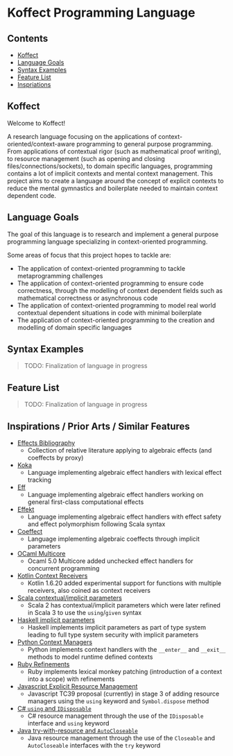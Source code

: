 # Koffect Programming Language

## Contents

- [Koffect](#koffect)
- [Language Goals](#language-goals)
- [Syntax Examples](#syntax-examples)
- [Feature List](#feature-list)
- [Inspriations](#inspirations--prior-arts--similar-features)

## Koffect

Welcome to Koffect!

A research language focusing on the applications of context-oriented/context-aware programming
to general purpose programming. From applications of contextual rigor (such as mathematical proof writing), to resource
management (such as opening and closing files/connections/sockets), to domain specific languages, programming contains
a lot of implicit contexts and mental context management. This project aims to create a language around the concept of
explicit contexts to reduce the mental gymnastics and boilerplate needed to maintain context dependent code.

## Language Goals

The goal of this language is to research and implement a general purpose programming language specializing in
context-oriented programming.

Some areas of focus that this project hopes to tackle are:

- The application of context-oriented programming to tackle metaprogramming challenges
- The application of context-oriented programming to ensure code correctness, through the modelling of context dependent
  fields such as mathematical correctness or asynchronous code
- The application of context-oriented programming to model real world contextual dependent situations in code with
  minimal boilerplate
- The application of context-oriented programming to the creation and modelling of domain specific languages

## Syntax Examples

> TODO: Finalization of language in progress

## Feature List

> TODO: Finalization of language in progress

## Inspirations / Prior Arts / Similar Features

- [Effects Bibliography](https://github.com/yallop/effects-bibliography)
    - Collection of relative literature applying to algebraic effects (and coeffects by proxy)
- [Koka](https://koka-lang.github.io/koka/doc/index.html)
    - Language implementing algebraic effect handlers with lexical effect tracking
- [Eff](https://www.eff-lang.org/)
    - Language implementing algebraic effect handlers working on general first-class computational effects
- [Effekt](https://effekt-lang.org/)
    - Language implementing algebraic effect handlers with effect safety and effect polymorphism following Scala syntax
- [Coeffect](https://tomasp.net/coeffects/)
    - Language implementing algebraic coeffects through implicit parameters
- [OCaml Multicore](https://github.com/ocaml/ocaml)
    - Ocaml 5.0 Multicore added unchecked effect handlers for concurrent programming
- [Kotlin Context Receivers](https://github.com/Kotlin/KEEP/blob/master/proposals/context-receivers.md)
    - Kotlin 1.6.20 added experimental support for functions with multiple receivers, also coined as context receivers
- [Scala contextual/implicit parameters](https://docs.scala-lang.org/tour/implicit-parameters.html)
    - Scala 2 has contextual/implicit parameters which were later refined in Scala 3 to use the `using`/`given` syntax
- [Haskell implicit parameters](https://ghc.gitlab.haskell.org/ghc/doc/users_guide/exts/implicit_parameters.html)
    - Haskell implements implicit parameters as part of type system leading to full type system security with implicit
      parameters
- [Python Context Managers](https://docs.python.org/3/reference/datamodel.html#context-managers)
    - Python implements context handlers with the `__enter__` and `__exit__` methods to model runtime defined contexts
- [Ruby Refinements](https://ruby-doc.org/core-3.1.0/Refinement.html)
    - Ruby implements lexical monkey patching (introduction of a context into a scope) with refinements
- [Javascript Explicit Resource Management](https://github.com/tc39/proposal-explicit-resource-management)
    - Javascript TC39 proposal (currently) in stage 3 of adding resource managers using the `using` keyword
      and `Symbol.dispose` method
- [C# `using` and `IDisposable`](https://learn.microsoft.com/en-us/dotnet/csharp/language-reference/statements/using)
    - C# resource management through the use of the `IDisposable` interface and `using` keyword
- [Java try-with-resource and `AutoCloseable`](https://docs.oracle.com/javase/tutorial/essential/exceptions/tryResourceClose.html)
    - Java resource management through the use of the `Closeable` and `AutoCloseable` interfaces with the `try` keyword